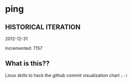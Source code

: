 # ping

## HISTORICAL ITERATION
2012-12-31

Incremented: 7157

## What is this?? 
Linux skills to hack the github commit visualization chart `;-)`
